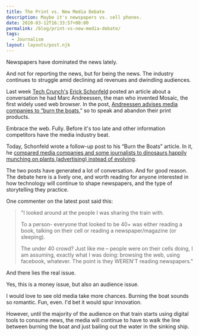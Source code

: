 ```yaml
---
title: The Print vs. New Media Debate
description: Maybe it's newspapers vs. cell phones.
date: 2010-03-12T16:33:57+00:00
permalink: /blog/print-vs-new-media-debate/
tags:
  - Journalism
layout: layouts/post.njk
---
```


Newspapers have dominated the news lately.

And not for reporting the news, but for being the news. The industry continues to struggle amid declining ad revenues and dwindling audiences.

Last week [Tech Crunch's](http://techcrunch.com/) [Erick Schonfeld](http://techcrunch.com/author/tcerick/) posted an article about a conversation he had Marc Andreessen, the man who invented Mosaic, the first widely used web browser. In the post, [Andreessen advises media companies to &#8220;burn the boats](http://techcrunch.com/2010/03/06/andreessen-media-burn-boats/),&#8221; so to speak and abandon their print products.

Embrace the web. Fully. Before it's too late and other information competitors have the media industry beat.

Today, Schonfeld wrote a follow-up post to his &#8220;Burn the Boats&#8221; article. In it, he [compared media companies and some journalists to dinosaurs happily munching on plants (advertising) instead of evolving](http://techcrunch.com/2010/03/12/newsosaurs-extinction/).

The two posts have generated a lot of conversation. And for good reason. The debate here is a lively one, and worth reading for anyone interested in how technology will continue to shape newspapers, and the type of storytelling they practice.

One commenter on the latest post said this:

> "I looked around at the people I was sharing the train with.
>
> To a person- everyone that looked to be 40+ was either reading a book, talking on their cell or reading a newspaper/magazine (or sleeping).
>
> The under 40 crowd? Just like me – people were on their cells doing, I am assuming, exactly what I was doing: browsing the web, using facebook, whatever. The point is they WEREN'T reading newspapers."

And there lies the real issue.

Yes, this is a money issue, but also an audience issue.

I would love to see old media take more chances. Burning the boat sounds so romantic. Fun, even. I'd bet it would spur innovation.

However, until the majority of the audience on that train starts using digital tools to consume news, the media will continue to have to walk the line between burning the boat and just bailing out the water in the sinking ship.
